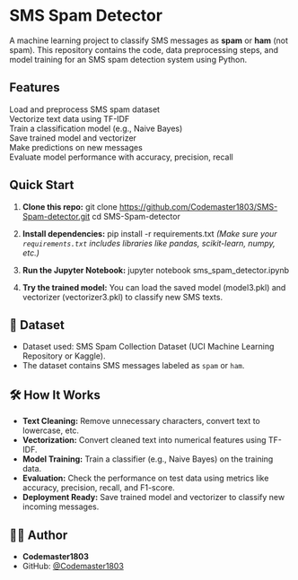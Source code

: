 # SMS Spam Detector 

A machine learning project to classify SMS messages as **spam** or **ham** (not spam). This repository contains the code, data preprocessing steps, and model training for an SMS spam detection system using Python.

##  Features
 Load and preprocess SMS spam dataset  
 Vectorize text data using TF-IDF  
 Train a classification model (e.g., Naive Bayes)  
 Save trained model and vectorizer  
 Make predictions on new messages  
 Evaluate model performance with accuracy, precision, recall  

##  Quick Start
1. **Clone this repo:**
   git clone https://github.com/Codemaster1803/SMS-Spam-detector.git
   cd SMS-Spam-detector

2. **Install dependencies:**
   pip install -r requirements.txt
   *(Make sure your `requirements.txt` includes libraries like pandas, scikit-learn, numpy, etc.)*

3. **Run the Jupyter Notebook:**
   jupyter notebook sms_spam_detector.ipynb

4. **Try the trained model:**
   You can load the saved model (model3.pkl) and vectorizer (vectorizer3.pkl) to classify new SMS texts.

## 📝 Dataset
- Dataset used: SMS Spam Collection Dataset (UCI Machine Learning Repository or Kaggle).
- The dataset contains SMS messages labeled as `spam` or `ham`.

## 🛠️ How It Works
- **Text Cleaning:** Remove unnecessary characters, convert text to lowercase, etc.
- **Vectorization:** Convert cleaned text into numerical features using TF-IDF.
- **Model Training:** Train a classifier (e.g., Naive Bayes) on the training data.
- **Evaluation:** Check the performance on test data using metrics like accuracy, precision, recall, and F1-score.
- **Deployment Ready:** Save trained model and vectorizer to classify new incoming messages.


## 🙋‍♂️ Author
- **Codemaster1803**
- GitHub: [@Codemaster1803](https://github.com/Codemaster1803)
